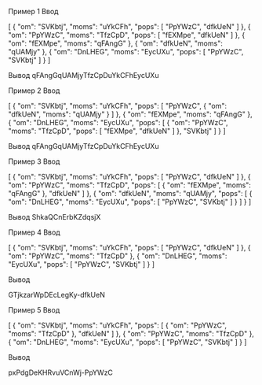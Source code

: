 Пример 1
Ввод


[
  {
    "om": "SVKbtj",
    "moms": "uYkCFh",
    "pops": [
      "PpYWzC",
      "dfkUeN"
    ]
  },
  {
    "om": "PpYWzC",
    "moms": "TfzCpD",
    "pops": [
      "fEXMpe",
      "dfkUeN"
    ]
  },
  {
    "om": "fEXMpe",
    "moms": "qFAngG"
  },
  {
    "om": "dfkUeN",
    "moms": "qUAMjy"
  },
  {
    "om": "DnLHEG",
    "moms": "EycUXu",
    "pops": [
      "PpYWzC",
      "SVKbtj"
    ]
  }
]

	
Вывод
qFAngGqUAMjyTfzCpDuYkCFhEycUXu

Пример 2
Ввод


[
  {
    "om": "SVKbtj",
    "moms": "uYkCFh",
    "pops": [
      "PpYWzC",
      {
        "om": "dfkUeN",
        "moms": "qUAMjy"
      }
    ]
  },
  {
    "om": "fEXMpe",
    "moms": "qFAngG"
  },
  {
    "om": "DnLHEG",
    "moms": "EycUXu",
    "pops": [
      {
        "om": "PpYWzC",
        "moms": "TfzCpD",
        "pops": [
          "fEXMpe",
          "dfkUeN"
        ]
      },
      "SVKbtj"
    ]
  }
]

	
Вывод
qFAngGqUAMjyTfzCpDuYkCFhEycUXu

Пример 3
Ввод


[
  {
    "om": "SVKbtj",
    "moms": "uYkCFh",
    "pops": [
      "PpYWzC",
      "dfkUeN"
    ]
  },
  {
    "om": "PpYWzC",
    "moms": "TfzCpD",
    "pops": [
      {
        "om": "fEXMpe",
        "moms": "qFAngG"
      },
      "dfkUeN"
    ]
  },
  {
    "om": "dfkUeN",
    "moms": "qUAMjy",
    "pops": [
      {
        "om": "DnLHEG",
        "moms": "EycUXu",
        "pops": [
          "PpYWzC",
          "SVKbtj"
        ]
      }
    ]
  }
]

	
Вывод
ShkaQCnErbKZdqsjX

Пример 4
Ввод

[
  {
    "om": "SVKbtj",
    "moms": "uYkCFh",
    "pops": [
      "PpYWzC",
      "dfkUeN"
    ]
  },
  {
    "om": "PpYWzC",
    "moms": "TfzCpD"
  },
  {
    "om": "DnLHEG",
    "moms": "EycUXu",
    "pops": [
      "PpYWzC",
      "SVKbtj"
    ]
  }
]

	
Вывод

GTjkzarWpDEcLegKy-dfkUeN

Пример 5
Ввод


[
  {
    "om": "SVKbtj",
    "moms": "uYkCFh",
    "pops": [
      {
        "om": "PpYWzC",
        "moms": "TfzCpD"
      },
      "dfkUeN"
    ]
  },
  {
    "om": "PpYWzC",
    "moms": "TfzCpD"
  },
  {
    "om": "DnLHEG",
    "moms": "EycUXu",
    "pops": [
      "PpYWzC",
      "SVKbtj"
    ]
  }
]

Вывод

pxPdgDeKHRvuVCnWj-PpYWzC
